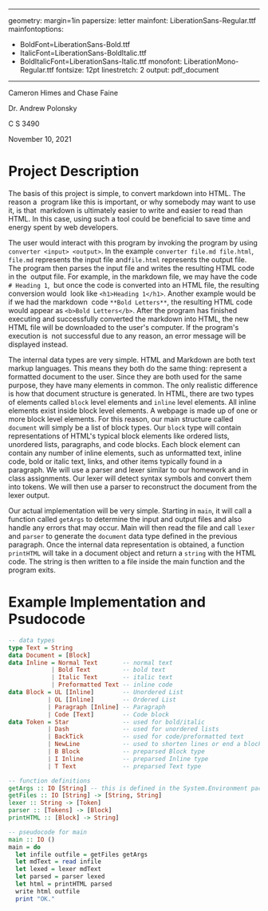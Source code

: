 <!---
I'll do some explaining, what you see below is a YAML configuration for pandoc,
a tool that I use to convert markdown to any document format. People tend to
like the style of pandoc when exported and it looks a lot like the instruction
documents that professors will hand out to students.

NOTE: This text is inside HTML comment tags and will not be parsed by pandoc.
We could write anything we want in here and nobody will see it in the generated
pdf file.
-->

---
geometry: margin=1in
papersize: letter
mainfont: LiberationSans-Regular.ttf
mainfontoptions:
- BoldFont=LiberationSans-Bold.ttf
- ItalicFont=LiberationSans-BoldItalic.ttf
- BoldItalicFont=LiberationSans-Italic.ttf
monofont: LiberationMono-Regular.ttf
fontsize: 12pt
linestretch: 2
output: pdf_document
---

Cameron Himes and Chase Faine

Dr. Andrew Polonsky

C S 3490

November 10, 2021

<!---

# List of things to add

- What will your program do? State precisely the problem that it will solve.
- What will the user interaction look like? How will the program take the input?
- How will it return the output to the user?
- What datatypes will be used internally by the program? How will the inputs
  be parsed into internal representations?
- Give a brief outline of the process by which the program will attain its
  goal. A good answer could include the datatype(s) definition, a list of
  functions to be implemented, a one-line description of what each function
  does, and pseudocode for a main method that will call them in sequence.
  (At this point, you do not have to give the pseudocode for individual
  functions.)
- If you intend to work in a group, list the name(s) of who you will work with.

# Who writes what

| Number | Person  |
| :----- | :------ |
| 1      | Chase   |
| 2      | Chase   |
| 3      | Cameron |
| 4      | Cameron |
| 5      | Cameron |

-->

# Project Description

The basis of this project is simple, to convert markdown into HTML. The reason a 
program like this is important, or why somebody may want to use it, is that 
markdown is ultimately easier to write and easier to read than HTML. In this case,
using such a tool could be beneficial to save time and energy spent by web developers.

The user would interact with this program by invoking the program by using 
`converter <input> <output>`. In the example `converter file.md file.html`, 
`file.md` represents the input file and`file.html` represents the output file. 
The program then parses the input file and writes the resulting HTML code in the 
output file. For example, in the markdown file, we may have the code ```# Heading 1```, 
but once the code is converted into an HTML file, the resulting conversion would 
look like ```<h1>Heading 1</h1>```. Another example would be if we had the markdown 
code ```**Bold Letters**```, the resulting HTML code would appear as ```<b>Bold Letters</b>```.
After the program has finished executing and successfully converted the markdown into HTML,
the new HTML file will be downloaded to the user's computer. If the program's execution is 
not successful due to any reason, an error message will be displayed instead.

The internal data types are very simple. HTML and Markdown are both text markup
languages. This means they both do the same thing: represent a formatted
document to the user. Since they are both used for the same purpose, they have
many elements in common. The only realistic difference is how that document
structure is generated. In HTML, there are two types of elements called `block`
level elements and `inline` level elements. All inline elements exist inside
block level elements. A webpage is made up of one or more block level elements.
For this reason, our main structure called `document` will simply be a list of
block types. Our `block` type will contain representations of HTML's typical
block elements like ordered lists, unordered lists, paragraphs, and code blocks.
Each block element can contain any number of inline elements, such as unformatted
text, inline code, bold or italic text, links, and other items typically found
in a paragraph. We will use a parser and lexer similar to our homework and in
class assignments. Our lexer will detect syntax symbols and convert them into
tokens. We will then use a parser to reconstruct the document from the lexer
output.

Our actual implementation will be very simple. Starting in `main`, it will call
a function called `getArgs` to determine the input and output files and also
handle any errors that may occur. Main will then read the file and call `lexer`
and `parser` to generate the `document` data type defined in the previous
paragraph. Once the internal data representation is obtained, a function
`printHTML` will take in a document object and return a `string` with the HTML
code. The string is then written to a file inside the main function and the
program exits.

# Example Implementation and Psudocode

```hs
-- data types
type Text = String
data Document = [Block]
data Inline = Normal Text       -- normal text
            | Bold Text         -- bold text
            | Italic Text       -- italic text
            | Preformatted Text -- inline code
data Block = UL [Inline]        -- Unordered List
           | OL [Inline]        -- Ordered List
           | Paragraph [Inline] -- Paragraph
           | Code [Text]        -- Code block
data Token = Star               -- used for bold/italic
           | Dash               -- used for unordered lists
           | BackTick           -- used for code/preformatted text
           | NewLine            -- used to shorten lines or end a block
           | B Block            -- preparsed Block type
           | I Inline           -- preparsed Inline type
           | T Text             -- preparsed Text type

-- function definitions
getArgs :: IO [String] -- this is defined in the System.Environment package
getFiles :: IO [String] -> [String, String]
lexer :: String -> [Token]
parser :: [Tokens] -> [Block]
printHTML :: [Block] -> String]

-- pseudocode for main
main :: IO ()
main = do
  let infile outfile = getFiles getArgs
  let mdText = read infile
  let lexed = lexer mdText
  let parsed = parser lexed
  let html = printHTML parsed
  write html outfile
  print "OK."
```

